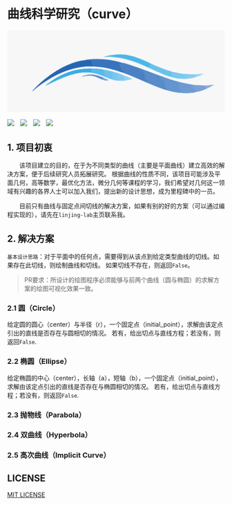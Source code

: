 # 曲线科学研究（curve）
<div align="center">
    <img src="./logo.jfif">
</div>

![](https://img.shields.io/badge/Code-Python-informational?style=flat&logo=python&logoColor=white&color=2bbc8a)&emsp;![](https://img.shields.io/badge/Community-PyPi-informational?style=flat&logo=pypi&logoColor=white&color=2bbc8a)&emsp;![](https://img.shields.io/badge/Tool-Anaconda-informational?style=flat&logo=anaconda&logoColor=white&color=2bbc8a)&emsp;![](https://img.shields.io/badge/Tool-Git-informational?style=flat&logo=git&logoColor=white&color=2bbc8a)

## 1. 项目初衷
&emsp;&emsp;该项目建立的目的，在于为不同类型的曲线（主要是平面曲线）建立高效的解决方案，便于后续研究人员拓展研究。 根据曲线的性质不同，该项目可能涉及平面几何，高等数学，最优化方法，微分几何等课程的学习，我们希望对几何这一领域有兴趣的各界人士可以加入我们，提出新的设计思想，成为里程碑中的一员。

&emsp;&emsp;目前只有曲线与固定点间切线的解决方案，如果有别的好的方案（可以通过编程实现的），请先在`linjing-lab`主页联系我。

## 2. 解决方案
`基本设计思路`：对于平面中的任何点，需要得到从该点到给定类型曲线的切线。如果存在此切线，则绘制曲线和切线。 如果切线不存在，则返回`False`。
> PR要求：所设计的绘图程序必须能够与前两个曲线（圆与椭圆）的求解方案的绘图可视化效果一致。

### 2.1 圆（Circle）
给定圆的圆心（center）与半径（r），一个固定点（initial_point），求解由该定点引出的直线是否存在与圆相切的情况。 若有，给出切点与直线方程；若没有，则返回`False`.

### 2.2 椭圆（Ellipse）
给定椭圆的中心（center），长轴（a），短轴（b），一个固定点（initial_point），求解由该定点引出的直线是否存在与椭圆相切的情况。 若有，给出切点与直线方程；若没有，则返回`False`.

### 2.3 抛物线（Parabola）

### 2.4 双曲线（Hyperbola）

### 2.5 高次曲线（Implicit Curve）

## LICENSE
[MIT LICENSE](./LICENSE)